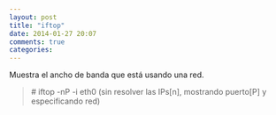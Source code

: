 ```yaml
---
layout: post
title: "iftop"
date: 2014-01-27 20:07
comments: true
categories: 
---
```

Muestra el ancho de banda que está usando una red.

>\# iftop -nP -i eth0 (sin resolver las IPs[n], mostrando puerto[P] y especificando red) 

